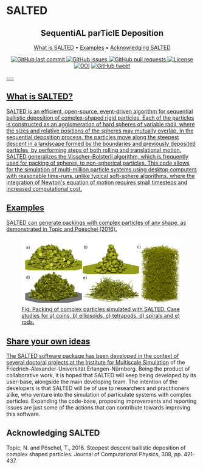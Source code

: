 # SALTED
<h2 align="center">SequentiAL parTiclE Deposition</a></h2>

<p align="center">
  <a href="#what-is-salted">What is SALTED</a> •
  <a href="#examples">Examples</a> •
  <a href="#acknowledging-salted">Acknowledging SALTED</a>
</p>
<p align="center">
    <a href="https://github.com/vsangelidakis/SALTED/commits/master">
    <img src="https://img.shields.io/github/last-commit/vsangelidakis/SALTED.svg?style=flat-square&logo=github&logoColor=white"
         alt="GitHub last commit">
    <a href="https://github.com/vsangelidakis/SALTED/issues">
    <img src="https://img.shields.io/github/issues-raw/vsangelidakis/SALTED.svg?style=flat-square&logo=github&logoColor=white"
         alt="GitHub issues">
    <a href="https://github.com/vsangelidakis/SALTED/pulls">
    <img src="https://img.shields.io/github/issues-pr-raw/vsangelidakis/SALTED.svg?style=flat-square&logo=github&logoColor=white"
         alt="GitHub pull requests">
    <a href="https://opensource.org/licenses/GPL-3.0">
    <img src="https://img.shields.io/badge/license-GPL-blue.svg"
         alt="License">
    <a href="https://doi.org/10.1016/j.jcp.2015.12.052">
    <img src="https://img.shields.io/badge/DOI-10.1016%2Fj.jcp.2015.12.052-blue"
	     alt="DOI"></a>
    <a href="https://twitter.com/intent/tweet?text=SequentiAL parTiclE Deposition: &url=https%3A%2F%2Fgithub.com%2Fvsangelidakis%2FSALTED">
    <img src="https://img.shields.io/twitter/url/https/github.com/vsangelidakis/SALTED.svg?style=flat-square&logo=twitter"
         alt="GitHub tweet">
</p>
---

## What is SALTED?
SALTED is an efficient, open-source, event-driven algorithm for sequential ballistic deposition of complex-shaped rigid particles. Each of the particles is constructed as an agglomeration of hard spheres of variable radii, where the sizes and relative positions of the spheres may mutually overlap. In the sequential deposition process, the particles move along the steepest descent in a landscape formed by the boundaries and previously deposited particles, by performing steps of both rolling and translational motion. SALTED generalizes the Visscher–Bolsterli algorithm, which is frequently used for packing of spheres, to non-spherical particles. This code allows for the simulation of multi-million particle systems using desktop computers with reasonable time-runs, unlike typical soft-sphere algorithms, where the integration of Newton's equation of motion requires small timesteps and increased computational cost.


## Examples
SALTED can generate packings with complex particles of any shape, as demonstrated in Topic and Poeschel (2016).

<figure>
	<img src="figures/case_studies.png" alt="drawing" width="1000"/>
	<figcaption> Fig. Packing of complex particles simulated with SALTED. Case studies for a) coins, b) ellipsoids, c) tetrapods, d) spirals and e) rods.
</figcaption>
</figure>


[//]: <> (## Architectural features)


## Share your own ideas
The SALTED software package has been developed in the context of several doctoral projects at the <a href="https://www.mss.cbi.fau.de/research/granular-packing/">Institute for Multiscale Simulation</a> of the Friedrich-Alexander-Universität Erlangen-Nürnberg. Being the product of collaborative work, it is hoped that SALTED will keep being developed by its user-base, alongside the main developing team. The intention of the developers is that SALTED will be of use to researchers and practitioners alike, who venture into the simulation of particulate systems with complex particles. Expanding the code-base, proposing improvements and reporting issues are just some of the actions that can contribute towards improving this software.

## Acknowledging SALTED
Topic, N. and Pöschel, T., 2016. Steepest descent ballistic deposition of complex shaped particles. Journal of Computational Physics, 308, pp. 421-437.

[//]: <> (<h4 align="center">2022 © Vasileios Angelidakis, Nikola Topic, Thorsten Poeschel. Institute for Multiscale Simulation, FAU, Germany </a></h4>)


